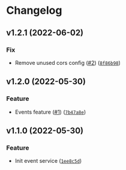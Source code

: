 # Changelog

<!--next-version-placeholder-->

## v1.2.1 (2022-06-02)
### Fix
* Remove unused cors config ([#2](https://github.com/draganagrbic998/devops_event_service/issues/2)) ([`8f86b98`](https://github.com/draganagrbic998/devops_event_service/commit/8f86b980e036ed2f69c4caf36b5ac45b664d411e))

## v1.2.0 (2022-05-30)
### Feature
* Events feature ([#1](https://github.com/draganagrbic998/devops_event_service/issues/1)) ([`7b47a8e`](https://github.com/draganagrbic998/devops_event_service/commit/7b47a8ec84451cc93ebe9dac10929543fa924b43))

## v1.1.0 (2022-05-30)
### Feature
* Init event service ([`1ee8c5d`](https://github.com/draganagrbic998/devops_event_service/commit/1ee8c5d790b3805395a5390d4bffc009b0999732))
